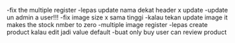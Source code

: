 -fix the multiple register
-lepas update nama dekat header x update
-update un admin a user!!!
-fix image size x sama tinggi
-kalau tekan update image it makes the stock nmber to zero
-multiple image register
-lepas create product kalau edit jadi value default
-buat only buy user can review product
